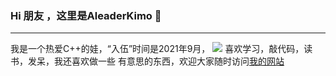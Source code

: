 ### Hi 朋友 ，这里是AleaderKimo 👋

---

我是一个热爱C++的娃，“入伍”时间是2021年9月，               ![](https://github-readme-stats.vercel.app/api?username=AleaderKimo)
喜欢学习，敲代码，读书，发呆，我还喜欢做一些
有意思的东西，欢迎大家随时访问[我的网站](https://ialeaderkimo.code.blog/)


<!--
**AleaderKimo/AleaderKimo** is a ✨ _special_ ✨ repository because its `README.md` (this file) appears on your GitHub profile.

Here are some ideas to get you started:

- 🔭 I’m currently working on ...
- 🌱 I’m currently learning ...
- 👯 I’m looking to collaborate on ...
- 🤔 I’m looking for help with ...
- 💬 Ask me about ...
- 📫 How to reach me: ...
- 😄 Pronouns: ...
- ⚡ Fun fact: ...
-->
